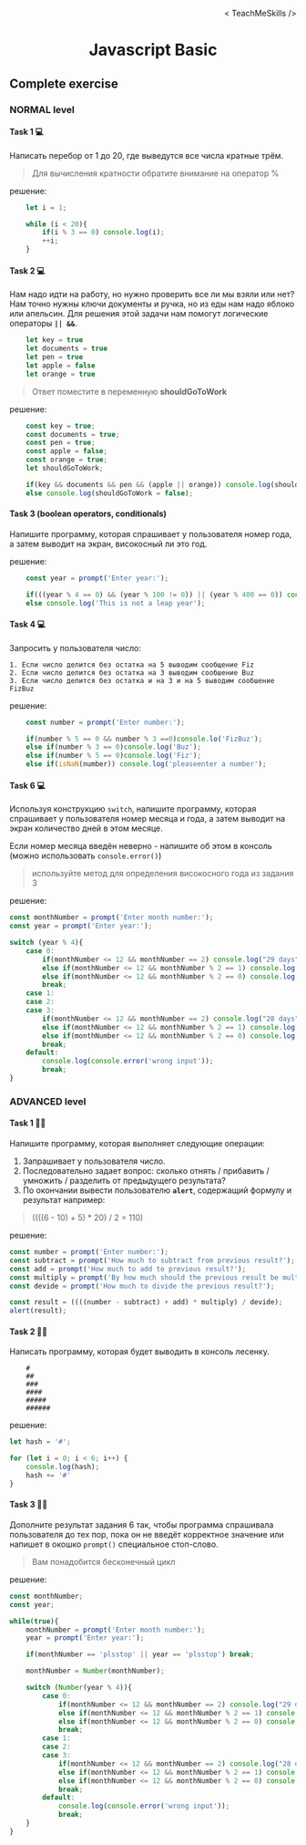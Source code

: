 <p align='right'>< TeachMeSkills /></p>
<h1 align='center'>Javascript Basic</h1>

## Complete exercise

### NORMAL level

#### Task 1 💻

Написать перебор от 1 до 20, где выведутся все числа кратные трём.

> Для вычисления кратности обратите внимание на оператор %

решение:

```javascript
    let i = 1;

    while (i < 20){
        if(i % 3 == 0) console.log(i);
        ++i;
    }
```

#### Task 2 💻

Нам надо идти на работу, но нужно проверить все ли мы взяли или нет?
Нам точно нужны ключи документы и ручка, но из еды нам надо яблоко или апельсин. 
Для решения этой задачи нам помогут логические операторы **`|| &&`**.

```javascript
    let key = true
    let documents = true
    let pen = true
    let apple = false
    let orange = true
```

> Ответ поместите в переменную **shouldGoToWork**

решение:

```javascript
    const key = true;
    const documents = true;
    const pen = true;
    const apple = false;
    const orange = true;
    let shouldGoToWork;

    if(key && documents && pen && (apple || orange)) console.log(shouldGoToWork = true);
    else console.log(shouldGoToWork = false);
```

#### Task 3 (boolean operators, conditionals)

Напишите программу, которая спрашивает у пользователя номер года, а затем выводит на 
экран, високосный ли это год.

решение:

```javascript
    const year = prompt('Enter year:');

    if(((year % 4 == 0) && (year % 100 != 0)) || (year % 400 == 0)) console.log('This is leap year');
    else console.log('This is not a leap year');
```

#### Task 4 💻

Запросить у пользователя число: 

    1. Если число делится без остатка на 5 выводим сообщение Fiz
    2. Если число делится без остатка на 3 выводим сообшение Buz
    3. Если число делится без остатка и на 3 и на 5 выводим сообшение FizBuz

решение:

```javascript
    const number = prompt('Enter number:');

    if(number % 5 == 0 && number % 3 ==0)console.lo('FizBuz');
    else if(number % 3 == 0)console.log('Buz');
    else if(number % 5 == 0)console.log('Fiz');
    else if(isNaN(number)) console.log('pleaseenter a number');
```

#### Task 6 💻

Используя конструкцию `switch`, напишите программу, которая спрашивает у пользователя 
номер месяца и года, а затем выводит на экран количество дней в этом месяце.

Если номер месяца введён неверно - напишите об этом в консоль (можно использовать 
`console.error()`)

> используйте метод для определения високосного года из задания 3

решение:

```javascript
const monthNumber = prompt('Enter month number:');
const year = prompt('Enter year:');

switch (year % 4){
    case 0:
        if(monthNumber <= 12 && monthNumber == 2) console.log("29 days");
        else if(monthNumber <= 12 && monthNumber % 2 == 1) console.log("31 days");
        else if(monthNumber <= 12 && monthNumber % 2 == 0) console.log("30 days");
        break;
    case 1:
    case 2:
    case 3:
        if(monthNumber <= 12 && monthNumber == 2) console.log("28 days");
        else if(monthNumber <= 12 && monthNumber % 2 == 1) console.log("31 days");
        else if(monthNumber <= 12 && monthNumber % 2 == 0) console.log("30 days");
        break;
    default:
        console.log(console.error('wrong input'));
        break;
}
```

### ADVANCED level

#### Task 1 👨‍🏫 

Напишите программу, которая выполняет следующие операции: 

1. Запрашивает у пользователя число.
2. Последовательно задает вопрос: 
    cколько отнять / прибавить / умножить / разделить от предыдущего результата?
3. По окончании вывести пользователю **`alert`**, содержащий формулу и результат например: 
> ((((6 - 10) + 5) * 20) / 2 = 110)

решение:

```javascript
const number = prompt('Enter number:');
const subtract = prompt('How much to subtract from previous result?');
const add = prompt('How much to add to previous result?');
const multiply = prompt('By how much should the previous result be multiplied?');
const devide = prompt('How much to divide the previous result?');

const result = ((((number - subtract) + add) * multiply) / devide);
alert(result);
```

#### Task 2 👨‍🏫

Написать программу, которая будет выводить в консоль лесенку.

```
    #
    ##
    ###
    ####
    #####
    ######
```

решение:

```javascript
let hash = '#';

for (let i = 0; i < 6; i++) {
    console.log(hash);
    hash += '#'
}
```
#### Task 3 👨‍🏫 

Дополните результат задания 6 так, чтобы программа спрашивала пользователя до тех пор, пока он не введёт корректное значение или напишет в окошко `prompt()` специальное стоп-слово.

> Вам понадобится бесконечный цикл

решение:

```javascript
const monthNumber;
const year;

while(true){
    monthNumber = prompt('Enter month number:');
    year = prompt('Enter year:');

    if(monthNumber == 'plsstop' || year == 'plsstop') break;

    monthNumber = Number(monthNumber);

    switch (Number(year % 4)){
        case 0:
            if(monthNumber <= 12 && monthNumber == 2) console.log("29 days");
            else if(monthNumber <= 12 && monthNumber % 2 == 1) console.log("31 days");
            else if(monthNumber <= 12 && monthNumber % 2 == 0) console.log("30 days");
            break;
        case 1:
        case 2:
        case 3:
            if(monthNumber <= 12 && monthNumber == 2) console.log("28 days");
            else if(monthNumber <= 12 && monthNumber % 2 == 1) console.log("31 days");
            else if(monthNumber <= 12 && monthNumber % 2 == 0) console.log("30 days");
            break;
        default:
            console.log(console.error('wrong input'));
            break;
    }
}
```
